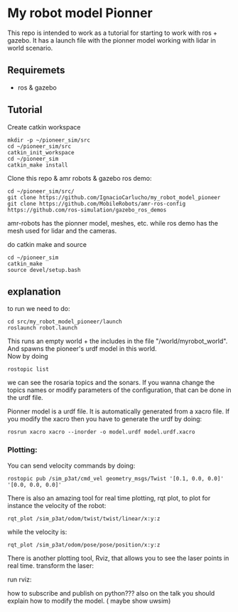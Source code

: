 # My robot model Pionner

This repo is intended to work as a tutorial for starting to work with ros + gazebo. 
It has a launch file with the pionner model working with lidar in world scenario.  


## Requiremets 

- ros & gazebo 

## Tutorial

Create catkin workspace 
```
mkdir -p ~/pioneer_sim/src 
cd ~/pioneer_sim/src 
catkin_init_workspace 
cd ~/pioneer_sim 
catkin_make install 
```
Clone this repo & amr robots & gazebo ros demo: 
```
cd ~/pioneer_sim/src/
git clone https://github.com/IgnacioCarlucho/my_robot_model_pioneer
git clone https://github.com/MobileRobots/amr-ros-config
https://github.com/ros-simulation/gazebo_ros_demos
```
amr-robots has the pionner model, meshes, etc. while ros demo has the mesh used for lidar and the cameras. 

do catkin make and source 

```
cd ~/pioneer_sim
catkin_make
source devel/setup.bash
```

## explanation 

to run we need to do: 
```
cd src/my_robot_model_pioneer/launch
roslaunch robot.launch
```
This runs an empty world + the includes in the file "/world/myrobot_world".
And spawns the pioneer's urdf model in this world.    
Now by doing 
```
rostopic list
```
we can see the rosaria topics and the sonars. If you wanna change the topics names or modify parameters of the configuration, that can be done in the urdf file. 

Pionner model is a urdf file. It is automatically generated from a xacro file. If you modify the xacro then you have to generate the urdf by doing:   
```
rosrun xacro xacro --inorder -o model.urdf model.urdf.xacro
```
### Plotting: 

You can send velocity commands by doing: 
```
rostopic pub /sim_p3at/cmd_vel geometry_msgs/Twist '[0.1, 0.0, 0.0]' '[0.0, 0.0, 0.0]'
```
There is also an amazing tool for real time plotting, rqt plot, to plot for instance the velocity of the robot: 
```
rqt_plot /sim_p3at/odom/twist/twist/linear/x:y:z
```
while the velocity is: 
```
rqt_plot /sim_p3at/odom/pose/pose/position/x:y:z
```
There is another plotting tool, Rviz, that allows you to see the laser points in real time. 
transform the laser: 

run rviz: 


how to subscribe and publish on python??? 
also on the talk you should explain how to modify the model. ( maybe show uwsim)
